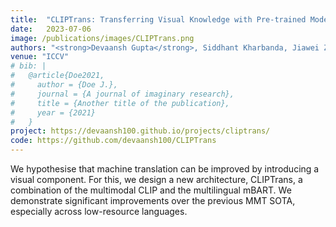 ```yaml
---
title:  "CLIPTrans: Transferring Visual Knowledge with Pre-trained Models for Multimodal Machine Translation(MMT)"
date:   2023-07-06
image: /publications/images/CLIPTrans.png
authors: "<strong>Devaansh Gupta</strong>, Siddhant Kharbanda, Jiawei Zhou, Wanhua Li, Hanspeter Pfister, Donglai Wei"
venue: "ICCV"
# bib: |
#   @article{Doe2021,
#     author = {Doe J.},
#     journal = {A journal of imaginary research},
#     title = {Another title of the publication},
#     year = {2021}
#   }
project: https://devaansh100.github.io/projects/cliptrans/
code: https://github.com/devaansh100/CLIPTrans
---
```

We hypothesise that machine translation can be improved by introducing a visual component. For this, we design a new architecture, CLIPTrans, a combination of the multimodal CLIP and the multilingual mBART. We demonstrate significant improvements over the previous MMT SOTA, especially across low-resource languages.
